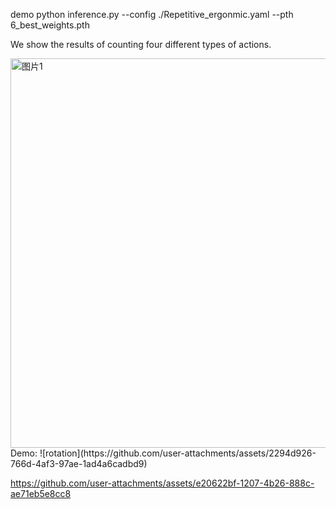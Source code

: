 demo python inference.py --config ./Repetitive_ergonmic.yaml --pth 6_best_weights.pth

We show the results of counting four different types of actions.

<img width="2003" height="623" alt="图片1" src="https://github.com/user-attachments/assets/f26fa6ce-f44d-43a7-b4ea-c2fc19ce7458" />
Demo:
![rotation](https://github.com/user-attachments/assets/2294d926-766d-4af3-97ae-1ad4a6cadbd9)


https://github.com/user-attachments/assets/e20622bf-1207-4b26-888c-ae71eb5e8cc8


